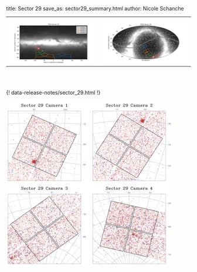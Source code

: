 title: Sector 29
save_as: sector29_summary.html
author: Nicole Schanche


<table>
  <tr>
    <th colspan="2" ></th>
  </tr>
  <tr>
    <td width="50%" style = "text-align: center;">
          <img class="img-responsive" style="max-width:100%;" src="images/sector-plots/tess_galactic_sector_029.png"> 
    </td>
    <td width="50%" style = "text-align: center;">
          <img class="img-responsive" style="max-width:100%;" src="images/sector-plots/tess_icrs_sector_029.png">
    </td>
  </tr>
</table>
<br></br>





{! data-release-notes/sector_29.html !}

<img class="img-responsive" style="max-width:90%;" src="images/sector-plots/sector-plots.029.jpeg">